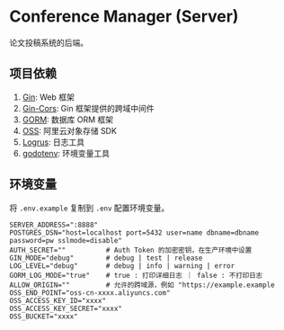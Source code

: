 # Conference Manager (Server)

论文投稿系统的后端。

## 项目依赖

1. [Gin](https://github.com/gin-gonic/gin): Web 框架
0. [Gin-Cors](https://github.com/gin-contrib/cors): Gin 框架提供的跨域中间件
0. [GORM](https://gorm.io/docs/): 数据库 ORM 框架
0. [OSS](https://github.com/aliyun/aliyun-oss-go-sdk): 阿里云对象存储 SDK
0. [Logrus](https://github.com/sirupsen/logrus): 日志工具
0. [godotenv](https://github.com/joho/godotenv): 环境变量工具

## 环境变量

将 `.env.example` 复制到 `.env` 配置环境变量。

```dotenv
SERVER_ADDRESS=":8888"
POSTGRES_DSN="host=localhost port=5432 user=name dbname=dbname password=pw sslmode=disable"
AUTH_SECRET=""          # Auth Token 的加密密钥，在生产环境中设置
GIN_MODE="debug"        # debug | test | release
LOG_LEVEL="debug"       # debug | info | warning | error
GORM_LOG_MODE="true"    # true : 打印详细日志 ｜ false : 不打印日志
ALLOW_ORIGIN=""         # 允许的跨域源，例如 "https://example.example
OSS_END_POINT="oss-cn-xxxx.aliyuncs.com"
OSS_ACCESS_KEY_ID="xxxx"
OSS_ACCESS_KEY_SECRET="xxxx"
OSS_BUCKET="xxxx"
```